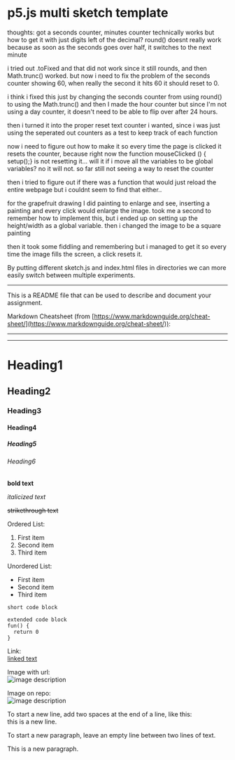 # p5.js multi sketch template

thoughts: got a seconds counter, minutes counter technically works but how to get it with just digits left of the decimal? round() doesnt really work because as soon as the seconds goes over half, it switches to the next minute

i tried out .toFixed and that did not work since it still rounds, and then Math.trunc() worked. but now i need to fix the problem of the seconds counter showing 60, when really the second it hits 60 it should reset to 0. 

i think i fixed this just by changing the seconds counter from using round() to using the Math.trunc() and then I made the hour counter but since I'm not using a day counter, it doesn't need to be able to flip over after 24 hours.

then i turned it into the proper reset text counter i wanted, since i was just using the seperated out counters as a test to keep track of each function

now i need to figure out how to make it so every time the page is clicked it resets the counter, because right now the function mouseClicked () { setup();} is not resetting it... will it if i move all the variables to be global variables? no it will not. so far still not seeing a way to reset the counter

then i tried to figure out if there was a function that would just reload the entire webpage but i couldnt seem to find that either..


for the grapefruit drawing I did painting to enlarge and see, inserting a painting and every click would enlarge the image. took me a second to remember how to implement this, but i ended up on setting up the height/width as a global variable.
then i changed the image to be a square painting

then it took some fiddling and remembering but i managed to get it so every time the image fills the screen, a click resets it.


By putting different sketch.js and index.html files in directories we can more easily switch between multiple experiments.

---

This is a README file that can be used to describe and document your assignment.

Markdown Cheatsheet (from [https://www.markdownguide.org/cheat-sheet/](https://www.markdownguide.org/cheat-sheet/)):

---
---

# Heading1
## Heading2
### Heading3
#### Heading4
##### Heading5
###### Heading6

**bold text**

*italicized text*

~~strikethrough text~~

Ordered List:
1. First item
2. Second item
3. Third item

Unordered List:
- First item
- Second item
- Third item

`short code block`

```
extended code block
fun() {
  return 0
}
```

Link:  
[linked text](https://www.example.com)


Image with url:  
![image description](https://dm-gy-6063-2024f-b.github.io/assets/homework/02/clark-espaco-modulado-00.jpg)


Image on repo:  
![image description](./file-name.jpg)


To start a new line, add two spaces at the end of a line, like this:  
this is a new line.


To start a new paragraph, leave an empty line between two lines of text.

This is a new paragraph.

